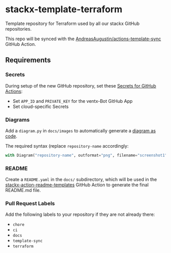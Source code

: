 # stackx-template-terraform

Template repository for Terraform used by all our stackx GitHub repositories.

This repo will be synced with the
[AndreasAugustin/actions-template-sync](https://github.com/AndreasAugustin/actions-template-sync) GitHub Action.


## Requirements

### Secrets
During setup of the new GitHub repository, set these [Secrets for GitHub Actions](https://docs.github.com/en/actions/security-guides/encrypted-secrets#creating-encrypted-secrets-for-a-repository):

* Set `APP_ID` and `PRIVATE_KEY` for the ventx-Bot GitHub App
* Set cloud-specific Secrets

### Diagrams

Add a `diagram.py` in `docs/images` to automatically generate a 
[diagram as code](https://diagrams.mingrammer.com).

The required syntax (replace `repository-name` accordingly:

```python
with Diagram("repository-name", outformat="png", filename="screenshot1", show=False):
```


### README

Create a `README.yaml` in the `docs/` subdirectory, which will be used in the 
[stackx-action-readme-templates](https://github.com/ventx/stackx-action-readme-templates) 
GitHub Action to generate the final README.md file.


### Pull Request Labels

Add the following labels to your repository if they are not already there:

* `chore`
* `ci`
* `docs`
* `template-sync`
* `terraform`
